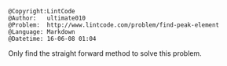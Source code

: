 ```
@Copyright:LintCode
@Author:   ultimate010
@Problem:  http://www.lintcode.com/problem/find-peak-element
@Language: Markdown
@Datetime: 16-06-08 01:04
```

Only find the straight forward method to solve this problem.